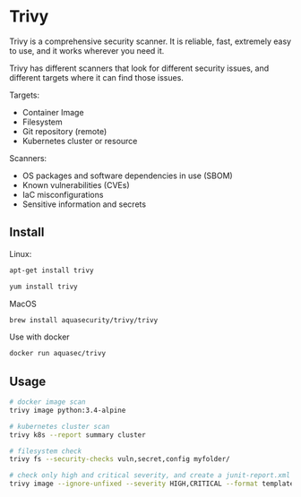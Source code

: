 # Trivy

Trivy is a comprehensive security scanner. It is reliable, fast, extremely easy to use, and it works wherever you need it.

Trivy has different scanners that look for different security issues, and different targets where it can find those issues.

Targets:
- Container Image
- Filesystem
- Git repository (remote)
- Kubernetes cluster or resource

Scanners:
- OS packages and software dependencies in use (SBOM)
- Known vulnerabilities (CVEs)
- IaC misconfigurations
- Sensitive information and secrets

## Install
Linux:
```sh
apt-get install trivy
```
```sh
yum install trivy
```
MacOS
```sh
brew install aquasecurity/trivy/trivy
```
Use with docker
```sh
docker run aquasec/trivy
```

## Usage
```sh
# docker image scan 
trivy image python:3.4-alpine

# kubernetes cluster scan
trivy k8s --report summary cluster

# filesystem check
trivy fs --security-checks vuln,secret,config myfolder/

# check only high and critical severity, and create a junit-report.xml from the base template
trivy image --ignore-unfixed --severity HIGH,CRITICAL --format template --template "@contrib/junit.tpl" -o junit-report.xml "mydockerrepository/image:tag"
```
